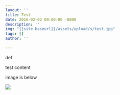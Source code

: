 ```yaml
---
layout: ''
title: Test
date: 2016-02-02 09:00:00 -0800
description: ''
img: "{{site.baseurl}}/assets/upload/s/test.jpg"
tags: []
author: ''

---
```

def

test content

image is below

![]({{site.baseurl}}/assets/upload/test3.jpg)